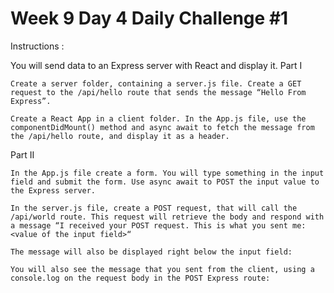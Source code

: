 # Week 9 Day 4 Daily Challenge #1

Instructions :

You will send data to an Express server with React and display it.
Part I

    Create a server folder, containing a server.js file. Create a GET request to the /api/hello route that sends the message “Hello From Express”.

    Create a React App in a client folder. In the App.js file, use the componentDidMount() method and async await to fetch the message from the /api/hello route, and display it as a header.


Part II

    In the App.js file create a form. You will type something in the input field and submit the form. Use async await to POST the input value to the Express server.

    In the server.js file, create a POST request, that will call the /api/world route. This request will retrieve the body and respond with a message “I received your POST request. This is what you sent me: <value of the input field>“

    The message will also be displayed right below the input field:

    You will also see the message that you sent from the client, using a console.log on the request body in the POST Express route:
